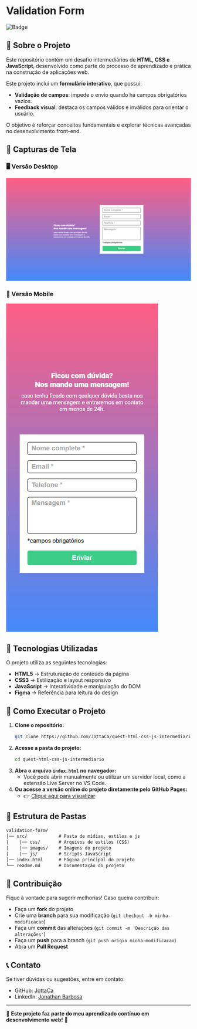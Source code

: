 # Validation Form

![Badge](https://img.shields.io/badge/status-paraCorreção-orange)

## 📌 Sobre o Projeto

Este repositório contém um desafio intermediários de **HTML, CSS e JavaScript**, desenvolvido como parte do processo de aprendizado e prática na construção de aplicações web.

Este projeto inclui um **formulário interativo**, que possui:
- **Validação de campos**: impede o envio quando há campos obrigatórios vazios.
- **Feedback visual**: destaca os campos válidos e inválidos para orientar o usuário.

O objetivo é reforçar conceitos fundamentais e explorar técnicas avançadas no desenvolvimento front-end.

## 📸 Capturas de Tela

### 🖥️ Versão Desktop  
![Desktop](src/images/desktop-preview.png)

### 📱 Versão Mobile  
![Mobile](src/images/mobile-preview.png)

## 🚀 Tecnologias Utilizadas

O projeto utiliza as seguintes tecnologias:
- **HTML5** → Estruturação do conteúdo da página
- **CSS3** → Estilização e layout responsivo
- **JavaScript** → Interatividade e manipulação do DOM
- **Figma** → Referência para leitura do design

## 🔧 Como Executar o Projeto

1. **Clone o repositório:**
   ```bash
   git clone https://github.com/JottaCa/quest-html-css-js-intermediario.git
   ```
2. **Acesse a pasta do projeto:**
   ```bash
   cd quest-html-css-js-intermediario
   ```
3. **Abra o arquivo `index.html` no navegador:**
   - Você pode abrir manualmente ou utilizar um servidor local, como a extensão Live Server no VS Code.
4. **Ou acesse a versão online do projeto diretamente pelo GitHub Pages:**
    - 👉 [Clique aqui para visualizar](https://jottaca.github.io/quest-html-css-js-intermediario/)

## 📂 Estrutura de Pastas

```
validation-form/
│── src/            # Pasta de mídias, estilos e js
|    |── css/       # Arquivos de estilos (CSS)
|    |── images/    # Imagens do projeto
|    |── js/        # Scripts JavaScript
│── index.html      # Página principal do projeto
└── readme.md       # Documentação do projeto
```

## 🤝 Contribuição

Fique à vontade para sugerir melhorias! Caso queira contribuir:
- Faça um **fork** do projeto
- Crie uma **branch** para sua modificação (`git checkout -b minha-modificacao`)
- Faça um **commit** das alterações (`git commit -m 'Descrição das alterações'`)
- Faça um **push** para a branch (`git push origin minha-modificacao`)
- Abra um **Pull Request**

## 📞 Contato

Se tiver dúvidas ou sugestões, entre em contato:
- GitHub: [JottaCa](https://github.com/JottaCa)
- LinkedIn: [Jonathan Barbosa](https://www.linkedin.com/in/jonathan-barbosa-657817275/)

---
📌 **Este projeto faz parte do meu aprendizado contínuo em desenvolvimento web!** 🚀
